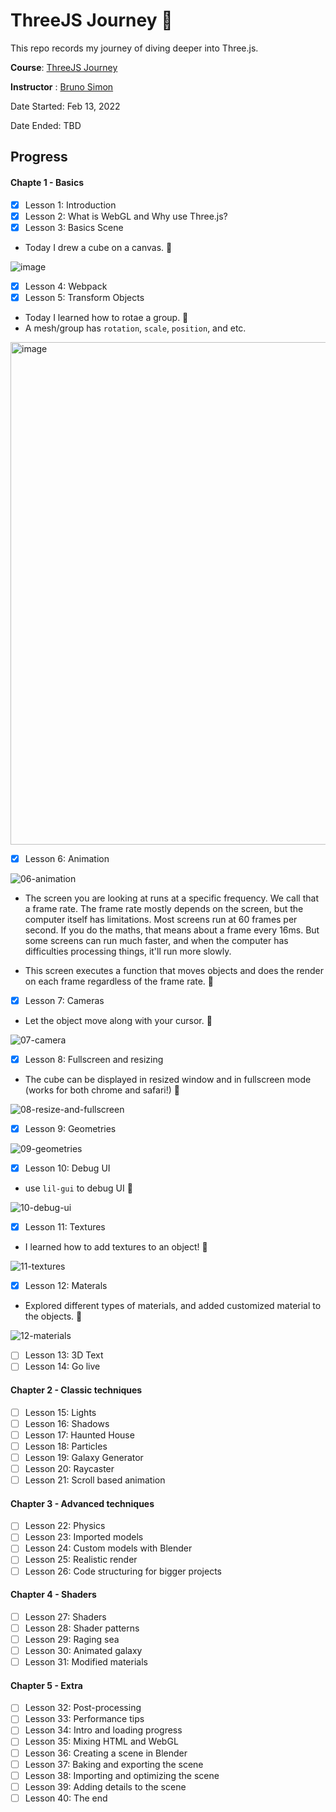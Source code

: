 # ThreeJS Journey 🤩

This repo records my journey of diving deeper into Three.js.

**Course**: [ThreeJS Journey](https://threejs-journey.com/)

**Instructor** : [Bruno Simon](https://bruno-simon.com/)

Date Started: Feb 13, 2022

Date Ended: TBD

## Progress

#### Chapte 1 - Basics
- [x] Lesson 1: Introduction
- [x] Lesson 2: What is WebGL and Why use Three.js?
- [x] Lesson 3: Basics Scene

- Today I drew a cube on a canvas. 🎉

![image](https://user-images.githubusercontent.com/75382121/154153600-87f5481f-78e5-4697-aace-166cead1d143.png)

- [x] Lesson 4: Webpack
- [x] Lesson 5: Transform Objects
- Today I learned how to rotae a group. 🎉
- A mesh/group has `rotation`, `scale`, `position`, and etc.
<img width="804" alt="image" src="https://user-images.githubusercontent.com/75382121/156961436-7f5cc79a-6d4f-4823-8577-8206f0d3c2cd.png">

- [x] Lesson 6: Animation

![06-animation](https://user-images.githubusercontent.com/75382121/156968617-d041f2ea-a5dd-47c4-b420-954db018888b.gif)

- The screen you are looking at runs at a specific frequency. We call that a frame rate. The frame rate mostly depends on the screen, but the computer itself has limitations. Most screens run at 60 frames per second. If you do the maths, that means about a frame every 16ms. But some screens can run much faster, and when the computer has difficulties processing things, it'll run more slowly.

- This screen executes a function that moves objects and does the render on each frame regardless of the frame rate. 🎉

- [x] Lesson 7: Cameras
- Let the object move along with your cursor. 🎉

![07-camera](https://user-images.githubusercontent.com/75382121/157063530-fe7941f0-5f7b-49c9-961b-4c98d687966f.gif)

- [x] Lesson 8: Fullscreen and resizing
- The cube can be displayed in resized window and in fullscreen mode (works for both chrome and safari!) 🎉

![08-resize-and-fullscreen](https://user-images.githubusercontent.com/75382121/157076539-d8408bd0-7540-4591-b7ea-aefa136b8eae.gif)

- [x] Lesson 9: Geometries

![09-geometries](https://user-images.githubusercontent.com/75382121/157090052-13e4a53c-fd75-4803-9cd5-8e41acc5bdea.gif)

- [x] Lesson 10: Debug UI
- use `lil-gui` to debug UI 🎉

![10-debug-ui](https://user-images.githubusercontent.com/75382121/157096697-dadaf547-eb13-49d0-936e-8adf0d7f16b4.gif)

- [x] Lesson 11: Textures
- I learned how to add textures to an object! 🎉

![11-textures](https://user-images.githubusercontent.com/75382121/157156799-4f1d548d-b0e1-4fe8-a160-b3b6a4334215.gif)

- [x] Lesson 12: Materals

- Explored different types of materials, and added customized material to the objects. 🎉

![12-materials](https://user-images.githubusercontent.com/75382121/157168810-a64d94d6-123f-47b5-aa45-e4b5765c5f9b.gif)

- [ ] Lesson 13: 3D Text
- [ ] Lesson 14: Go live

#### Chapter 2 - Classic techniques
- [ ] Lesson 15: Lights
- [ ] Lesson 16: Shadows
- [ ] Lesson 17: Haunted House
- [ ] Lesson 18: Particles
- [ ] Lesson 19: Galaxy Generator
- [ ] Lesson 20: Raycaster
- [ ] Lesson 21: Scroll based animation

#### Chapter 3 - Advanced techniques
- [ ] Lesson 22: Physics
- [ ] Lesson 23: Imported models
- [ ] Lesson 24: Custom models with Blender
- [ ] Lesson 25: Realistic render
- [ ] Lesson 26: Code structuring for bigger projects

#### Chapter 4 - Shaders
- [ ] Lesson 27: Shaders
- [ ] Lesson 28: Shader patterns
- [ ] Lesson 29: Raging sea
- [ ] Lesson 30: Animated galaxy
- [ ] Lesson 31: Modified materials

#### Chapter 5 - Extra
- [ ] Lesson 32: Post-processing
- [ ] Lesson 33: Performance tips
- [ ] Lesson 34: Intro and loading progress
- [ ] Lesson 35: Mixing HTML and WebGL
- [ ] Lesson 36: Creating a scene in Blender
- [ ] Lesson 37: Baking and exporting the scene
- [ ] Lesson 38: Importing and optimizing the scene
- [ ] Lesson 39: Adding details to the scene
- [ ] Lesson 40: The end
